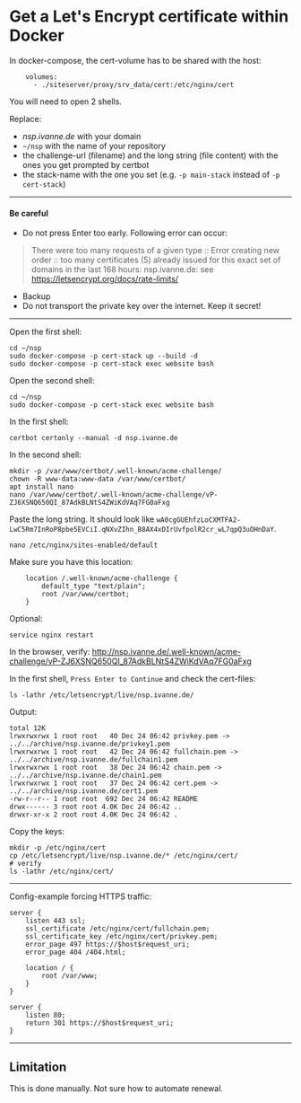 # Get a Let's Encrypt certificate within Docker

In docker-compose, the cert-volume has to be shared with the host:

```dockercompose
    volumes:
      - ./siteserver/proxy/srv_data/cert:/etc/nginx/cert
```

You will need to open 2 shells.

Replace:
- *nsp.ivanne.de* with your domain
- `~/nsp` with the name of your repository
- the challenge-url (filename) and the long string (file content) with the ones you get prompted by certbot
- the stack-name with the one you set (e.g. `-p main-stack` instead of `-p cert-stack`)

---

#### Be careful

- Do not press Enter too early. Following error can occur:
> There were too many requests of a given type :: Error creating new order :: 
> too many certificates (5) already issued for this exact set of domains 
> in the last 168 hours: nsp.ivanne.de: see https://letsencrypt.org/docs/rate-limits/
- Backup
- Do not transport the private key over the internet. Keep it secret!

---

Open the first shell:

```shell
cd ~/nsp
sudo docker-compose -p cert-stack up --build -d
sudo docker-compose -p cert-stack exec website bash
```

Open the second shell:

```shell
cd ~/nsp
sudo docker-compose -p cert-stack exec website bash
```

In the first shell:

```shell
certbot certonly --manual -d nsp.ivanne.de
```

In the second shell:

```shell
mkdir -p /var/www/certbot/.well-known/acme-challenge/
chown -R www-data:www-data /var/www/certbot/
apt install nano
nano /var/www/certbot/.well-known/acme-challenge/vP-ZJ6XSNQ650QI_87AdkBLNtS4ZWiKdVAq7FG0aFxg
```

Paste the long string.
It should look like 
`wA0cgGUEhfzLoCXMTFA2-LwC5Rm7InRoP8pbe5EVCiI.qNXvZIhn_B8AX4xDIrUvfpolR2cr_wL7qpQ3uOHnDaY`.

```shell
nano /etc/nginx/sites-enabled/default
```

Make sure you have this location:

```
    location /.well-known/acme-challenge {
        default_type "text/plain";
        root /var/www/certbot;
    }
```

Optional:

```shell
service nginx restart
```

In the browser, verify:
http://nsp.ivanne.de/.well-known/acme-challenge/vP-ZJ6XSNQ650QI_87AdkBLNtS4ZWiKdVAq7FG0aFxg

In the first shell, `Press Enter to Continue` and check the cert-files:

```shell
ls -lathr /etc/letsencrypt/live/nsp.ivanne.de/
```

Output:

```
total 12K
lrwxrwxrwx 1 root root   40 Dec 24 06:42 privkey.pem -> ../../archive/nsp.ivanne.de/privkey1.pem
lrwxrwxrwx 1 root root   42 Dec 24 06:42 fullchain.pem -> ../../archive/nsp.ivanne.de/fullchain1.pem
lrwxrwxrwx 1 root root   38 Dec 24 06:42 chain.pem -> ../../archive/nsp.ivanne.de/chain1.pem
lrwxrwxrwx 1 root root   37 Dec 24 06:42 cert.pem -> ../../archive/nsp.ivanne.de/cert1.pem
-rw-r--r-- 1 root root  692 Dec 24 06:42 README
drwx------ 3 root root 4.0K Dec 24 06:42 ..
drwxr-xr-x 2 root root 4.0K Dec 24 06:42 .
```

Copy the keys:

```shell
mkdir -p /etc/nginx/cert
cp /etc/letsencrypt/live/nsp.ivanne.de/* /etc/nginx/cert/
# verify
ls -lathr /etc/nginx/cert/
```

---

Config-example forcing HTTPS traffic:

```
server {
    listen 443 ssl;
    ssl_certificate /etc/nginx/cert/fullchain.pem;
    ssl_certificate_key /etc/nginx/cert/privkey.pem;
    error_page 497 https://$host$request_uri;
    error_page 404 /404.html;
    
    location / {
        root /var/www;
    }
}

server {
    listen 80;
    return 301 https://$host$request_uri;
}
```

---

## Limitation

This is done manually. Not sure how to automate renewal.